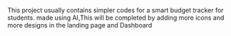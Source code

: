 This project usually contains simpler codes for a smart budget tracker for students.
made using AI,This will be completed by adding more icons and more designs in the landing page and Dashboard
